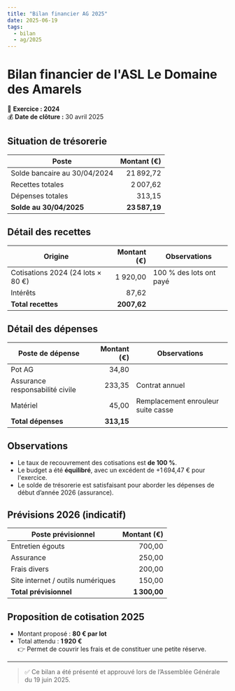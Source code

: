 ```yaml
---
title: "Bilan financier AG 2025"
date: 2025-06-19
tags:
  - bilan
  - ag/2025
---
```

# Bilan financier de l'ASL Le Domaine des Amarels

📅 **Exercice : 2024**  
💰 **Date de clôture :** 30 avril 2025

## Situation de trésorerie

| Poste                              | Montant (€)  |
|------------------------------------|-------------:|
| Solde bancaire au 30/04/2024       | 21 892,72    |
| Recettes totales                   | 2 007,62     |
| Dépenses totales                   | 313,15       |
| **Solde au 30/04/2025**            | **23 587,19** |

## Détail des recettes

| Origine                            | Montant (€) | Observations                        |
|------------------------------------|------------:|-------------------------------------|
| Cotisations 2024 (24 lots × 80 €)  | 1 920,00    | 100 % des lots ont payé             |
| Intérêts                           | 87,62       |                                     |
| **Total recettes**                 | **2007,62** |                                     |

## Détail des dépenses

| Poste de dépense                   | Montant (€) | Observations                        |
|------------------------------------|------------:|-------------------------------------|
| Pot AG                             | 34,80       |                                     |
| Assurance responsabilité civile    | 233,35      | Contrat annuel                      |
| Matériel                           | 45,00       | Remplacement enrouleur suite casse  |
| **Total dépenses**                 | **313,15**  |                                     |

## Observations

- Le taux de recouvrement des cotisations est **de 100 %**.
- Le budget a été **équilibré**, avec un excédent de +1 694,47 € pour l'exercice.
- Le solde de trésorerie est satisfaisant pour aborder les dépenses de début d’année 2026 (assurance).

## Prévisions 2026 (indicatif)

| Poste prévisionnel                 | Montant (€) |
|------------------------------------|------------:|
| Entretien égouts                   | 700,00      |
| Assurance                          | 250,00      |
| Frais divers                       | 200,00      |
| Site internet / outils numériques  | 150,00     |
| **Total prévisionnel**             | **1 300,00** |

## Proposition de cotisation 2025

- Montant proposé : **80 € par lot**
- Total attendu : **1 920 €**  
👉 Permet de couvrir les frais et de constituer une petite réserve.

---

> ✅ Ce bilan a été présenté et approuvé lors de l’Assemblée Générale du 19 juin 2025.